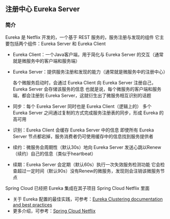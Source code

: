 ## 注册中心 Eureka Server
### 简介
Eureka 是 Netflix 开发的，一个基于 REST 服务的，服务注册与发现的组件
它主要包括两个组件：Eureka Server 和 Eureka Client
- Eureka Client：一个Java客户端，用于简化与 Eureka Server 的交互（通常就是微服务中的客户端和服务端）
- Eureka Server：提供服务注册和发现的能力（通常就是微服务中的注册中心）

  各个微服务启动时，会通过 Eureka Client 向 Eureka Server 注册自己，Eureka Server 会存储该服务的信息
  也就是说，每个微服务的客户端和服务端，都会注册到 Eureka Server，这就衍生出了微服务相互识别的话题
- 同步：每个 Eureka Server 同时也是 Eureka Client（逻辑上的）
       多个 Eureka Server 之间通过复制的方式完成服务注册表的同步，形成 Eureka 的高可用
- 识别：Eureka Client 会缓存 Eureka Server 中的信息
       即使所有 Eureka Server 节点都宕掉，服务消费者仍可使用缓存中的信息找到服务提供者
- 续约：微服务会周期性（默认30s）地向 Eureka Server 发送心跳以Renew（续约）自己的信息（类似于heartbeat）
- 续期：Eureka Server 会定期（默认60s）执行一次失效服务检测功能
       它会检查超过一定时间（默认90s）没有Renew的微服务，发现则会注销该微服务节点

Spring Cloud 已经把 Eureka 集成在其子项目 Spring Cloud Netflix 里面
- 关于 Eureka 配置的最佳实践，可参考：[Eureka Clustering documentation and best practices](https://github.com/spring-cloud/spring-cloud-netflix/issues/203)
- 更多介绍，可参考：[Spring Cloud Netflix](http://cloud.spring.io/spring-cloud-static/Edgware.SR3/single/spring-cloud.html#spring-cloud-eureka-server)
